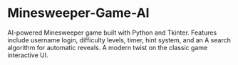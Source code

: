 # Minesweeper-Game-AI
AI-powered Minesweeper game built with Python and Tkinter. Features include username login, difficulty levels, timer, hint system, and an A search algorithm for automatic reveals. A modern twist on the classic game interactive UI.
